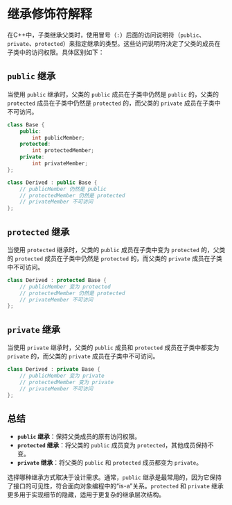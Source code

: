 # 继承修饰符解释

在C++中，子类继承父类时，使用冒号（`:`）后面的访问说明符（`public`、`private`、`protected`）来指定继承的类型。这些访问说明符决定了父类的成员在子类中的访问权限。具体区别如下：

##  `public` 继承

当使用 `public` 继承时，父类的 `public` 成员在子类中仍然是 `public` 的，父类的 `protected` 成员在子类中仍然是 `protected` 的，而父类的 `private` 成员在子类中不可访问。

```c++
class Base {
    public:
        int publicMember;
    protected:
        int protectedMember;
    private:
        int privateMember;
};

class Derived : public Base {
    // publicMember 仍然是 public
    // protectedMember 仍然是 protected
    // privateMember 不可访问
};
```

##  `protected` 继承

当使用 `protected` 继承时，父类的 `public` 成员在子类中变为 `protected` 的，父类的 `protected` 成员在子类中仍然是 `protected` 的，而父类的 `private` 成员在子类中不可访问。

```c++
class Derived : protected Base {
    // publicMember 变为 protected
    // protectedMember 仍然是 protected
    // privateMember 不可访问
};
```

## `private` 继承

当使用 `private` 继承时，父类的 `public` 成员和 `protected` 成员在子类中都变为 `private` 的，而父类的 `private` 成员在子类中不可访问。

```c++
class Derived : private Base {
    // publicMember 变为 private
    // protectedMember 变为 private
    // privateMember 不可访问
};
```

## 总结

- **`public` 继承**：保持父类成员的原有访问权限。
- **`protected` 继承**：将父类的 `public` 成员变为 `protected`，其他成员保持不变。
- **`private` 继承**：将父类的 `public` 和 `protected` 成员都变为 `private`。

选择哪种继承方式取决于设计需求。通常，`public` 继承是最常用的，因为它保持了接口的可见性，符合面向对象编程中的“is-a”关系。`protected` 和 `private` 继承更多用于实现细节的隐藏，适用于更复杂的继承层次结构。